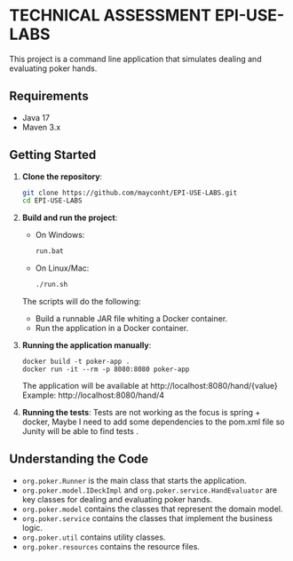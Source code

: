 # TECHNICAL ASSESSMENT EPI-USE-LABS

This project is a command line application that simulates dealing and evaluating poker hands.

## Requirements

- Java 17
- Maven 3.x

## Getting Started

1. **Clone the repository**:
    ```bash
    git clone https://github.com/mayconht/EPI-USE-LABS.git
    cd EPI-USE-LABS
    ```

2. **Build and run the project**:
    - On Windows:
        ```bash
        run.bat
        ```
    - On Linux/Mac:
        ```bash
        ./run.sh
        ```

   The scripts will do the following:
    - Build a runnable JAR file whiting a Docker container.
    - Run the application in a Docker container.

3. **Running the application manually**:
   ```agsl
   docker build -t poker-app .
   docker run -it --rm -p 8080:8080 poker-app
   ```
   The application will be available at http://localhost:8080/hand/{value}
   Example: http://localhost:8080/hand/4

4. **Running the tests**:
   Tests are not working as the focus is spring + docker, Maybe I need to add some dependencies to the pom.xml file so Junity will be able to find tests .

## Understanding the Code

- `org.poker.Runner` is the main class that starts the application.
- `org.poker.model.IDeckImpl` and `org.poker.service.HandEvaluator` are key classes for dealing and evaluating poker
  hands.
- `org.poker.model` contains the classes that represent the domain model.
- `org.poker.service` contains the classes that implement the business logic.
- `org.poker.util` contains utility classes.
- `org.poker.resources` contains the resource files.
